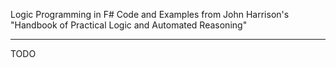 Logic Programming in F#
Code and Examples from John Harrison's "Handbook of Practical Logic and Automated Reasoning"

---

TODO